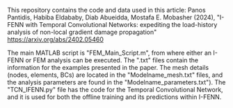 This repository contains the code and data used in this article: 
Panos Pantidis, Habiba Eldababy, Diab Abueidda, Mostafa E. Mobasher (2024), "I-FENN with Temporal Convolutional Networks: expediting the load-history analysis of non-local gradient damage propagation"
https://arxiv.org/abs/2402.05460

The main MATLAB script is "FEM_Main_Script.m", from where either an I-FENN or FEM analysis can be executed.
The ".txt" files contain the information for the examples presented in the paper. The mesh details (nodes, elements, BCs) are located in the "Modelname_mesh.txt" files, and the analysis parameters are found in the "Modelname_parameters.txt").
The "TCN_IFENN.py" file has the code for the Temporal Convolutional Network, and it is used for both the offline training and its predictions within I-FENN. 



